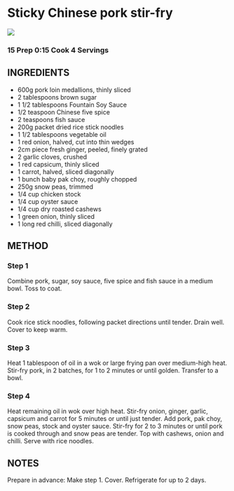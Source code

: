 # Sticky Chinese pork stir-fry
![](http://img.taste.com.au/7HKmgGXt/w720-h480-cfill-q80/taste/2016/11/sticky-chinese-pork-stir-fry-105690-1.jpeg)
### 15 Prep 0:15 Cook 4 Servings
## INGREDIENTS
* 600g pork loin medallions, thinly sliced
* 2 tablespoons brown sugar
* 1 1/2 tablespoons Fountain Soy Sauce
* 1/2 teaspoon Chinese five spice
* 2 teaspoons fish sauce
* 200g packet dried rice stick noodles
* 1 1/2 tablespoons vegetable oil
* 1 red onion, halved, cut into thin wedges
* 2cm piece fresh ginger, peeled, finely grated
* 2 garlic cloves, crushed
* 1 red capsicum, thinly sliced
* 1 carrot, halved, sliced diagonally
* 1 bunch baby pak choy, roughly chopped
* 250g snow peas, trimmed
* 1/4 cup chicken stock
* 1/4 cup oyster sauce
* 1/4 cup dry roasted cashews
* 1 green onion, thinly sliced
* 1 long red chilli, sliced diagonally
## METHOD
### Step 1
Combine pork, sugar, soy sauce, five spice and fish sauce in a medium bowl. Toss to coat.
### Step 2
Cook rice stick noodles, following packet directions until tender. Drain well. Cover to keep warm.
### Step 3
Heat 1 tablespoon of oil in a wok or large frying pan over medium-high heat. Stir-fry pork, in 2 batches, for 1 to 2 minutes or until golden. Transfer to a bowl.
### Step 4
Heat remaining oil in wok over high heat. Stir-fry onion, ginger, garlic, capsicum and carrot for 5 minutes or until just tender. Add pork, pak choy, snow peas, stock and oyster sauce. Stir-fry for 2 to 3 minutes or until pork is cooked through and snow peas are tender. Top with cashews, onion and chilli. Serve with rice noodles.
## NOTES
Prepare in advance: Make step 1. Cover. Refrigerate for up to 2 days.
